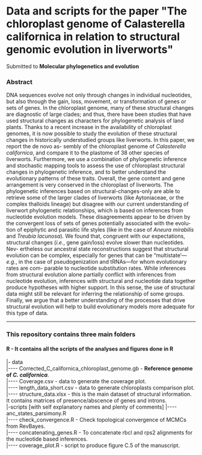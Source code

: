 # Data and scripts for the paper "The chloroplast genome of Calasterella californica in relation to structural genomic evolution in liverworts" 
Submitted to **Molecular phylogenetics and evolution**

### Abstract

DNA sequences evolve not only through changes in individual nucleotides,
but also through the gain, loss, movement, or transformation of genes or
sets of genes. In the chloroplast genome, many of these structural changes
are diagnostic of large clades; and thus, there have been studies that have
used structural changes as characters for phylogenetic analysis of land plants.
Thanks to a recent increase in the availability of chloroplast genomes, it is
now possible to study the evolution of these structural changes in historically
understudied groups like liverworts. In this paper, we report the de novo as-
sembly of the chloroplast genome of _Calasterella californica_, and compare
it to the plastome of 38 other species of liverworts. Furthermore, we use a
combination of phylogenetic inference and stochastic mapping tools to assess 
the use of chloroplast structural changes in phylogenetic inference, and
to better understand the evolutionary patterns of these traits. Overall, the
gene content and gene arrangement is very conserved in the chloroplast of
liverworts. The phylogenetic inferences based on structural-changes-only are
able to retrieve some of the larger clades of liverworts (like Aytoniaceae, or
the complex thalloids lineage) but disagree with our current understanding
of liverwort phylogenetic relationships, which is based on inferences from
nucleotide evolution models. These disagreements appear to be driven by
the convergent loss of sets of genes potentially associated with the evolu-
tion of epiphytic and parasitic life styles (like in the case of _Aneura mirabilis_
and _Treubia lacunosa_). We found that, congruent with our expectations,
structural changes (_i.e._, gene gain/loss) evolve slower than nucleotides. Nev-
ertheless our ancestral state reconstructions suggest that structural evolution
can be complex, especially for genes that can be “multistate’—_e.g._, in the
case of pseudogenization and tRNAs—for whom evolutionary rates are com-
parable to nucleotide substitution rates. While inferences from structural
evolution alone partially conflict with inferences from nucleotide evolution,
inferences with structural and nucleotide data together produce hypotheses
with higher support. In this sense, the use of structural data might still be
relevant for inferring the relationship of some groups. Finally, we argue that
a better understanding of the processes that drive structural evolution will
help to build evolutionary models more adequate for this type of data.


---

### This repository contains three main folders

#### R - It contains all the scripts of the analyses and figures done in R

|- data  
|---- Corrected_C_californica_chloroplast_genome.gb - **Reference genome of _C. californica_**.  
|---- Coverage.csv - data to generate the coverage plot.  
|---- length_data_short.csv - data to generate chloroplasts comparison plot.  
|---- structure_data.xlsx - this is the main dataset of structural information. It contains matrices of presence/abscence of genes and introns.  
|-scripts  [with self explanatory names and plenty of comments]
|---- anc_states_parsimony.R  
|---- check_convergence.R - Check topological convergence of MCMCs from RevBayes.  
|---- concatenating_genes.R - To concatenate rbcl and rps2 alignments for the nucleotide based inferences.  
|---- coverage_plot.R - script to produce figure C.5 of the manuscript.  

